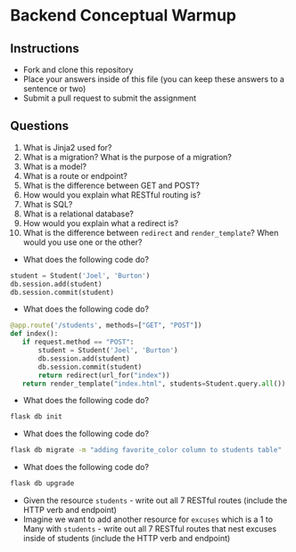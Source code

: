 # Backend Conceptual Warmup

## Instructions

* Fork and clone this repository
* Place your answers inside of this file (you can keep these answers to a sentence or two)
* Submit a pull request to submit the assignment

## Questions

1.  What is Jinja2 used for?
    <!-- templating -> can evaluate variables and python code in HTML files -->
2.  What is a migration? What is the purpose of a migration?
    <!-- to keep track of changes to the db, ddl specifically -->
3.  What is a model?
    <!-- like a class, defines the information to be kept in a db table -->
4.  What is a route or endpoint?
    <!-- corresponds to the location on the file system you want to load (in the url)-->
5.  What is the difference between GET and POST?
    <!-- GET is idempotent, POST is not, GET grabs information from the server, POST can make changes to information on the server -->
6.  How would you explain what RESTful routing is?
    <!-- a convention by which resources, the functions associated with displaying their information, and their routes are organized -->
7.  What is SQL?
    <!-- a language for manipulating relational dbs -->
8.  What is a relational database?
    <!-- a db where information in tables corresponds to information in other tables -->
9.  How would you explain what a redirect is?
    <!-- a redirect makes a request to an endpoint based on the function name passed in -> make a request, get a response, make another request, get another response -->
10. What is the difference between `redirect` and `render_template`? When would you use one or the other?
    <!-- redirect makes a get request to an endpoint based on function name, multiple transactions, render_template displays the file associated passed into it -->

* What does the following code do?

```py
student = Student('Joel', 'Burton')
db.session.add(student)
db.session.commit(student)
```

<!-- adds a row in the student table with the information Joel Burton -->

* What does the following code do?

```py
@app.route('/students', methods=["GET", "POST"])
def index():
   if request.method == "POST":
       student = Student('Joel', 'Burton')
       db.session.add(student)
       db.session.commit(student)
       return redirect(url_for("index"))
   return render_template("index.html", students=Student.query.all())
```

<!-- define the index function. if you submit a get request, index.html is rendered and the students variable passed in, for a post request, the student information is added to the db and you're redirected to the function with a get request -->

* What does the following code do?

```sh
flask db init
```

<!-- like git init, starts keeping track of db migrations -->

* What does the following code do?

```sh
flask db migrate -m "adding favorite_color column to students table"
```

<!-- creates a migration, no changes commited to the server yet, a new migration version file is created -->

* What does the following code do?

```sh
flask db upgrade
```

<!-- commits the migration, check version file first to see if you're cool with the upgrade/downgrade-->

* Given the resource `students` - write out all 7 RESTful routes (include the HTTP verb and endpoint)
  <!-- /students - GET -->
  <!-- /students - POST -->
  <!-- /students/new GET -->
  <!-- /students/<int:id>/edit - GET -->
  <!-- /students/<int:id> - GET -->
  <!-- /students/<int:id> - PATCH -->
  <!-- /students/<int:id> - DELETE -->
* Imagine we want to add another resource for `excuses` which is a 1 to Many with `students` - write out all 7 RESTful routes that nest excuses inside of students (include the HTTP verb and endpoint)
  <!-- /students/<int:student_id>/excuses - GET -->
  <!-- /students/<int:student_id>/excuses - POST -->
  <!-- /students/<int:student_id>/excuses/new GET -->
  <!-- /students/<int:student_id>/excuses/<int:excuse_id>/edit - GET -->
  <!-- /students/<int:student_id>/excuses/<int:excuse_id> - GET -->
  <!-- /students/<int:student_id>/excuses/<int:excuse_id> - PATCH -->
  <!-- /students/<int:student_id>/excuses/<int:excuse_id> - DELETE -->
